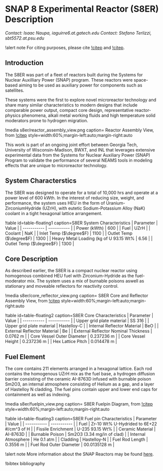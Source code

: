# SNAP 8 Experimental Reactor (S8ER) Description

*Contact: Isaac Naupa, iaguirre6.at.gatech.edu*
*Contact: Stefano Terlizzi, sbt5572.at.psu.edu*

!alert note
For citing purposes, please cite [!citep](s8er_garcia2022) and [!citep](s8er_naupa2022).

## Introduction

The S8ER was part of a fleet of reactors built during the Systems for Nuclear Auxilliary Power (SNAP) program. These reactors were space-based aiming to be used as auxiliary power for components such as satellites.

These systems were the first to explore novel microreactor technology and share many similar characteristics to modern designs that include comparable power output, compact core design, representative reactor-physics phenomena, alkali metal working fluids and high temperature solid moderators prone to hydrogen migration.

!media s8er/reactor_assembly_view.png
  caption= Reactor Assembly View, from [!citep](SNAP8Summary)
  style=width:60%;margin-left:auto;margin-right:auto

This work is part of an ongoing joint effort between Georgia Tech, University of Wisconsin-Madison, BWXT, and INL that leverages extensive experimental data from the Systems for Nuclear Auxiliary Power (SNAP) Program to validate the performance of several NEAMS tools in modeling effects that are unique to microreactor technology.

## System Characterstics

The S8ER was designed to operate for a total of 10,000 hrs and operate at a power level of 600 kWth. In the interest of reducing size, weight, and performance,  the system uses HEU in the form of Uranium-ZirconiumHydride (UZrH), with eutetic Sodium-Potassium Alloy (NaK) coolant in a tight hexagonal lattice arrangement.

!table id=table-floating1 caption=S8ER System Characteristics
| Parameter      | Value  |
| ----------- | ----------- |
| Power (kWth)      |   600     |
| Fuel              |   UZrH     |
| Coolant           |   NaK      |
| Inlet Temp ($\degree$F)    |    1100    |
| Outlet Temp ($\degree$F)   | 1300     |
| Heavy Metal Loading (kg of U 93.15 Wt%  |   6.56    |
| Outlet Temp ($\degree$F)   | 1300     |

## Core Description

As described earlier, the S8ER is a compact nuclear reactor using homogenous combined HEU fuel with Zirconium-Hydride as the fuel-moderator mix. The system uses a mix of burnable poisons aswell as stationary and moveable reflectors for reactivity control.

!media s8er/core_reflector_view.png
  caption= S8ER Core and Reflector Assembly View, from [!citep](SNAP8Summary)
  style=width:60%;margin-left:auto;margin-right:auto

!table id=table-floating2 caption=S8ER Core Characteristics
| Parameter      | Value  |
| ----------- | ----------- |
| Upper grid plate material | SS 316 |
| Upper grid plate material | Hastelloy-C |
| Internal Reflector Material | BeO  |
| External Reflector Material | Be  |
| External Reflector Nominal Thickness | 0.0762 m  |
| Core Vessel Outer Diameter | 0.237236 m |
| Core Vessel Height  | 0.237236 m |
| Hex Lattice Pitch  | 0.014478 m |

## Fuel Element

The core contains 211 elements arranged in a hexagonal lattice. Each rod contains the homogenous UZrH mix as the fuel base, a hydrogen diffusion barrier consisting of the ceramic AI-8763D infused with burnable poison Sm2O3, an internal atmosphere consisting of Helium as a gap, and a layer of Hastelloy N cladding. The fuel pins contain upper and lower end caps for containment as well as indexing.

!media s8er/fuelpin_view.png
  caption= S8ER Fuelpin Diagram, from [!citep](SNAP8Summary)
  style=width:60%;margin-left:auto;margin-right:auto

!table id=table-floating3 caption=S8ER Fuel pin Characteristics
| Parameter      | Value  |
| ----------- | ----------- |
| Fuel  | Zr-10 Wt% U-Hydrided to 6E+22 #/cm^3 of H |
| Fissile Enrichment  |  U-235 93.15 Wt% |
| Ceramic Material           |   AI-8763D  |
| Burnable Poison           |   Sm2O3 (3.34 mg/in of clad) |
| Internal Atmosphere           |   He 0.1 atm  |
| Cladding           |   Hastelloy-N  |
| Fuel Rod Length           |   0.3556 m  |
| Fuel Rod Outer Diameter           |   00.0135128 m  |

!alert note
More information about the SNAP Reactors may be found [here](https://github.com/CORE-GATECH-GROUP/SNAP-REACTORS).

!bibtex bibliography
